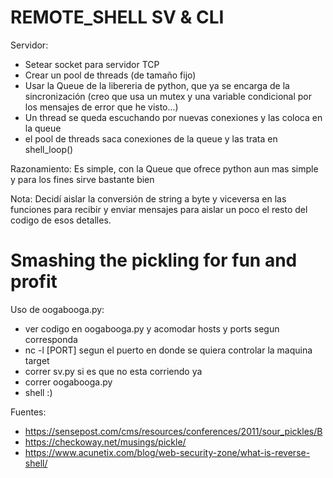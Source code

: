 # REMOTE_SHELL SV & CLI

Servidor:
* Setear socket para servidor TCP
* Crear un pool de threads (de tamaño fijo)
* Usar la Queue de la libereria
de python, que ya se encarga de la sincronización
(creo que usa un mutex y una variable condicional
por los mensajes de error que he visto...)
* Un thread se queda escuchando por nuevas conexiones
y las coloca en la queue
* el pool de threads saca conexiones de la queue y
las trata en shell_loop()

Razonamiento: Es simple, con la Queue que ofrece python aun mas simple
y para los fines sirve bastante bien

Nota: Decidí aislar la conversión de string a byte y viceversa
en las funciones para recibir y enviar mensajes para aislar
un poco el resto del codigo de esos detalles.

# Smashing the pickling for fun and profit

Uso de oogabooga.py:
* ver codigo en oogabooga.py y acomodar hosts y ports segun corresponda
* nc -l [PORT] segun el puerto en donde se quiera controlar la maquina target
* correr sv.py si es que no esta corriendo ya
* correr oogabooga.py
* shell :)

Fuentes:
  - https://sensepost.com/cms/resources/conferences/2011/sour_pickles/B
  - https://checkoway.net/musings/pickle/
  - https://www.acunetix.com/blog/web-security-zone/what-is-reverse-shell/
